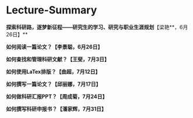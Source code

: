 # Lecture-Summary

**探索科研路，逐梦新征程——研究生的学习、研究与职业生涯规划**【梁艳**，6月26日】**



**如何阅读一篇论文？【李景聪，6月26日】**



**如何查找和管理科研文献？【王斐，7月3日】**

 

**如何使用LaTex排版？【曲超，7月12日】**



**如何撰写一篇论文？【邱丽娜，7月17日】**

 

**如何做科研汇报PPT？【周成菊，7月24日】**


**如何撰写科研申报书？【潘家辉，7月31日】**